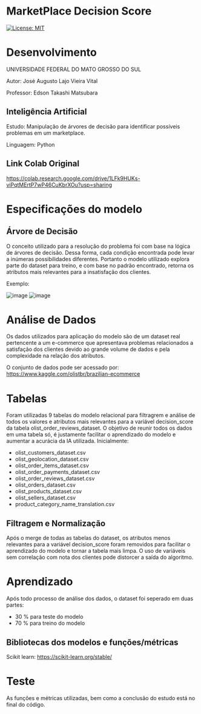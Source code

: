 # MarketPlace Decision Score
 [![License: MIT](https://img.shields.io/badge/License-MIT-blue.svg)](https://github.com/Z-Augusto-Vital/8Puzzle-A-Star/blob/main/LICENSE)
 
 # Desenvolvimento
 UNIVERSIDADE FEDERAL DO MATO GROSSO DO SUL
 
 Autor: José Augusto Lajo Vieira Vital
 
 Professor: Edson Takashi Matsubara
 
 ## Inteligência Artificial 
 
 Estudo: Manipulação de árvores de decisão para identificar possíveis problemas em um marketplace.
 
 Linguagem: Python
 
 ## Link Colab Original
 
 https://colab.research.google.com/drive/1LFk9HUKs-viPqtMErtP7wP46CuKbrXOu?usp=sharing
 
 # Especificações do modelo
 
 ## Árvore de Decisão
 
  O conceito utilizado para a resolução do problema foi com base na lógica de árvores de decisão. Dessa forma, cada condição encontrada pode levar a 
 inúmeras possibilidades diferentes. Portanto o modelo utilizado explora parte do dataset para treino, e com base no padrão encontrado, retorna os atributos mais 
 relevantes para a insatisfação dos clientes.
 
 Exemplo:
 
![image](https://www.researchgate.net/profile/Cristiano-Torezzan/publication/298217297/figure/fig1/AS:419286158987270@1476977018644/Figura-1-EsquematizacEsquematizacEsquematizacao-de-uma-arvore-de-decisao-Fonte-Dos_Q320.jpg)
![image](https://i0.wp.com/www.analyticsvidhya.com/wp-content/uploads/2016/04/dt.png?resize=525%2C414&ssl=1)
 
 # Análise de Dados
 
 Os dados utilizados para aplicação do modelo são de um dataset real pertencente a um e-commerce que apresentava problemas relacionados a satisfação dos clientes devido ao grande volume de dados e pela complexidade na relação dos atributos.
 
 O conjunto de dados pode ser acessado por: https://www.kaggle.com/olistbr/brazilian-ecommerce

# Tabelas
Foram utilizadas 9 tabelas do modelo relacional para filtragrem e análise de todos os valores e atributos mais relevantes para a variável decision_score
da tabela olist_order_reviews_dataset. O objetivo de reunir todos os dados em uma tabela só, é justamente facilitar o aprendizado do modelo e aumentar
a acurácia da IA utilizada.
Inicialmente:
- olist_customers_dataset.csv
- olist_geolocation_dataset.csv
- olist_order_items_dataset.csv
- olist_order_payments_dataset.csv
- olist_order_reviews_dataset.csv
- olist_orders_dataset.csv
- olist_products_dataset.csv
- olist_sellers_dataset.csv
- product_category_name_translation.csv

## Filtragem e Normalização
Após o merge de todas as tabelas do dataset, os atributos menos relevantes para a variável decision_score foram removidos para facilitar o aprendizado
do modelo e tornar a tabela mais limpa. O uso de variáveis sem correlação com nota dos clientes pode distorcer a saída do algoritmo.

# Aprendizado
Após todo processo de análise dos dados, o dataset foi seperado em duas partes:
- 30 % para teste do modelo
- 70 % para treino do modelo

## Bibliotecas dos modelos e funções/métricas 
Scikit learn: https://scikit-learn.org/stable/

# Teste
As funções e métricas utilizadas, bem como a conclusão do estudo está no final do código.











